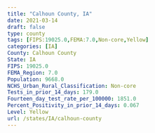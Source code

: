 ```yaml
---
title: "Calhoun County, IA"
date: 2021-03-14
draft: false
type: county
tags: [FIPS:19025.0,FEMA:7.0,Non-core,Yellow]
categories: [IA]
County: Calhoun County
State: IA
FIPS: 19025.0
FEMA_Region: 7.0
Population: 9668.0
NCHS_Urban_Rural_Classification: Non-core
Tests_in_prior_14_days: 179.0
Fourteen_day_test_rate_per_100000: 1851.0
Percent_Positivity_in_prior_14_days: 0.067
Level: Yellow
url: /states/IA/calhoun-county
---
```



